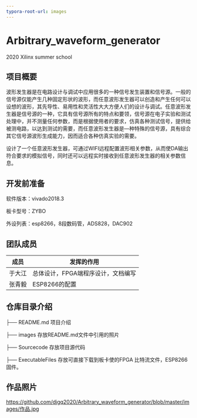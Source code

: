 ```yaml
---
typora-root-url: images
---
```


# Arbitrary_waveform_generator
2020 Xilinx summer school

## 项目概要

波形发生器是在电路设计与调试中应用很多的一种信号发生装置和信号源。一般的信号源仅能产生几种固定形状的波形，而任意波形发生器可以创造和产生任何可以设想的波形，其先导性、易用性和灵活性大大方便人们的设计与调试。任意波形发生器是信号源的一种，它具有信号源所有的特点和要领，信号源在电子实验和测试处理中，并不测量任何参数，而是根据使用者的要求，仿真各种测试信号，提供给被测电路，以达到测试的需要，而任意波形发生器是—种特殊的信号源，具有综合其它信号源波形生成能力，因而适合各种仿真实验的需要。

设计了一个任意波形发生器，可通过WIFI远程配置波形相关参数，从而使DA输出符合要求的模拟信号，同时还可以远程实时接收到任意波形发生器的相关参数信息。



## 开发前准备

软件版本：vivado2018.3

板卡型号：ZYBO

外设列表：esp8266，8段数码管，ADS828，DAC902



## 团队成员

| 成员   | 发挥的作用                         |
| ------ | ---------------------------------- |
| 于大江 | 总体设计，FPGA端程序设计，文档编写 |
| 张青毅 | ESP8266的配置                      |



## 仓库目录介绍

├── README.md      项目介绍

├── images                存放README.md文件中引⽤的照片

├── Sourcecode        存放项⽬源代码

├── ExecutableFiles  存放可直接下载到板卡使的FPGA 比特流文件，ESP8266固件。



## 作品照片

https://github.com/djgq2020/Arbitrary_waveform_generator/blob/master/images/作品.jpg
